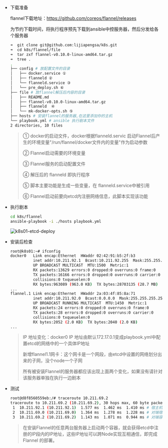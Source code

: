 * 下载准备

   flannel下载地址：https://github.com/coreos/flannel/releases

   为节约下载时间，将执行程序预先下载到ansible中控服务器，然后分发给各个服务器

   ```bash
   ➜  git clone git@github.com:lijiapengsa/k8s.git
   ➜  cd k8s/flannel/file
   ➜  tar zxf flannel-v0.10.0-linux-amd64.tar.gz
   ➜  tree .
   .
   ├── config # 放配置文件的目录
   │   ├── docker.service ①
   │   ├── flanneld ②
   │   └── flanneld.service ③
   │   └── pre_deploy.sh ⑥
   ├── file # 放flannel解压后内容的目录
   │   ├── README.md
   │   ├── flannel-v0.10.0-linux-amd64.tar.gz
   │   ├── flanneld  ④
   │   └── mk-docker-opts.sh ⑤
   ├── hosts # 安装flannel的服务器,在这里添加你的主机
   └── playbook.yml # ansible 执行剧本文件
   2 directories, 10 files
   ```

     > ① docker的启动文件，docker根据flanneld.servic 启动Flannel后产生的环境变量"/run/flannel/docker文件内的变量"作为启动参数
     >
     >
     > ② Flannel启动需要的环境变量
     >
     > ③ Flannel服务的启动配置文件
     >
     > ④ 解压后的 flanneld 即执行程序
     >
     > ⑤ 脚本主要功能是生成一些变量，在 flanneld.service中被引用
     >
     > ⑥ Flannel启动前要向etcd内注册网络信息，此脚本实现该功能

* 执行剧本

   ```bash
   cd k8s/flannel
   ansible-playbook -i ./hosts playbook.yml
   ```
   ![k8s01-etcd-deploy](http://github-images.test.upcdn.net/github.io/k8s02-Flannel-deploy.png)

* 安装后检查

   ```bash
   root@k8s01:~# ifconfig
   docker0   Link encap:Ethernet  HWaddr 02:42:91:b5:2f:b3
             inet addr:10.211.92.1  Bcast:10.211.92.255  Mask:255.255.255.0
             UP BROADCAST MULTICAST  MTU:1500  Metric:1
             RX packets:13629 errors:0 dropped:0 overruns:0 frame:0
             TX packets:16166 errors:0 dropped:0 overruns:0 carrier:0
             collisions:0 txqueuelen:0
             RX bytes:963089 (963.0 KB)  TX bytes:28703135 (28.7 MB)
   ...
   flannel.1 Link encap:Ethernet  HWaddr 2a:03:4f:85:8a:71
             inet addr:10.211.92.0  Bcast:0.0.0.0  Mask:255.255.255.255
             UP BROADCAST RUNNING MULTICAST  MTU:1450  Metric:1
             RX packets:24 errors:0 dropped:0 overruns:0 frame:0
             TX packets:28 errors:0 dropped:0 overruns:0 carrier:0
             collisions:0 txqueuelen:0
             RX bytes:2052 (2.0 KB)  TX bytes:2040 (2.0 KB)
   ...
   ```

   > IP 地址变化：docker0 IP 地址由默认172.17.0.1变成playbook.yml中配置etcd的网络中的一个具体IP地址
   >
   > 新增flannel1.1网卡：这个网卡是一个网段，由etcd中设置的网络划分出来的子网，没个node一个子网
   >
   > 所有被安装Flannel的服务器都应该出现上面两个变化，如果没有请针对该服务器单独在执行一边剧本

* 测试

     ```bash
     root@d8f8560559eb:/# traceroute 10.211.69.2
     traceroute to 10.211.69.2 (10.211.69.2), 30 hops max, 60 byte packets
      1  10.211.92.1 (10.211.92.1)  1.577 ms  1.462 ms  1.410 ms # 宿主机docker0IP地址
      2  10.211.69.0 (10.211.69.0)  1.364 ms  1.278 ms  1.228 ms # 对端宿主机flannel.1网络
      3  10.211.69.2 (10.211.69.2)  1.143 ms  1.071 ms  0.944 ms # 对端容器IP地址
     ```

     > 在安装Flannel的任意两台服务器上启动两个容器，就会获得etcd中注册的IP段内的IP地址，这些IP地址可以跨Node实现互相通信，即完成Flannel 的部署。
